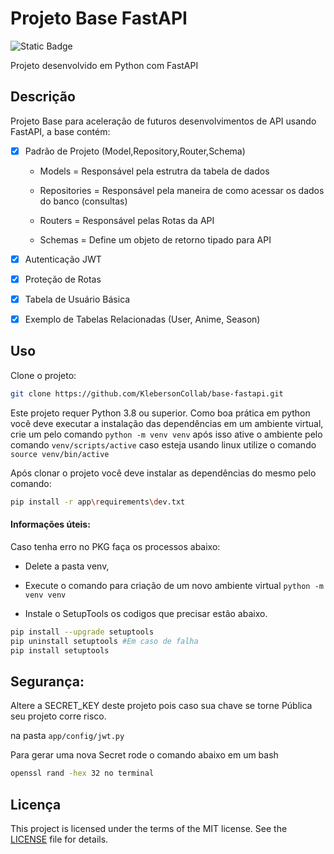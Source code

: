 # Projeto Base FastAPI

![Static Badge](https://img.shields.io/badge/Base_FastAPI-Projeto-brightgreen)

Projeto desenvolvido em Python com FastAPI

## Descrição

Projeto Base para aceleração de futuros desenvolvimentos de API usando FastAPI, a base contém:


- [X] Padrão de Projeto (Model,Repository,Router,Schema)

    * Models = Responsável pela estrutra da tabela de dados
    
    * Repositories = Responsável pela maneira de como acessar os dados do banco (consultas)

    * Routers = Responsável pelas Rotas da API

    * Schemas = Define um objeto de retorno tipado para API

- [X] Autenticação JWT
- [X] Proteção de Rotas
- [X] Tabela de Usuário Básica
- [X] Exemplo de Tabelas Relacionadas (User, Anime, Season)


## Uso

Clone o projeto:

```bash
git clone https://github.com/KlebersonCollab/base-fastapi.git
```
Este projeto requer Python 3.8 ou superior.
Como boa prática em python você deve executar a instalação das dependências em um ambiente virtual, crie um pelo comando ``python -m venv venv`` após isso ative o ambiente pelo comando ``venv/scripts/active`` caso esteja usando linux utilize o comando ``source venv/bin/active``


Após clonar o projeto você deve instalar as dependências do mesmo pelo comando:

```bash
pip install -r app\requirements\dev.txt
```

#### Informações úteis:

Caso tenha erro no PKG faça os processos abaixo:

* Delete a pasta venv,

* Execute o comando para criação de um novo ambiente virtual ``python -m venv venv``

* Instale o SetupTools os codigos que precisar estão abaixo.

```bash
pip install --upgrade setuptools
pip uninstall setuptools #Em caso de falha
pip install setuptools
```

## Segurança:

Altere a SECRET_KEY deste projeto pois caso sua chave se torne Pública seu projeto corre risco.

na pasta ``app/config/jwt.py`` 

Para gerar uma nova Secret rode o comando abaixo em um bash

````bash 
openssl rand -hex 32 no terminal
````

## Licença

This project is licensed under the terms of the MIT license. See the [LICENSE](LICENSE) file for details.